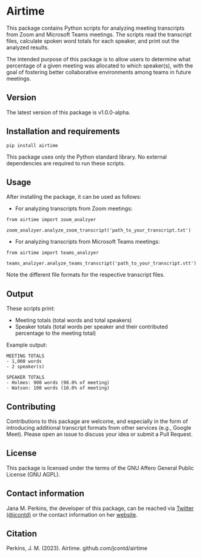 # Airtime

This package contains Python scripts for analyzing meeting transcripts from Zoom and Microsoft Teams meetings. The scripts read the transcript files, calculate spoken word totals for each speaker, and print out the analyzed results.

The intended purpose of this package is to allow users to determine what percentage of a given meeting was allocated to which speaker(s), with the goal of fostering better collaborative environments among teams in future meetings.

## Version

The latest version of this package is v1.0.0-alpha.

## Installation and requirements

```
pip install airtime
```

This package uses only the Python standard library.
No external dependencies are required to run these scripts.

## Usage

After installing the package, it can be used as follows:

- For analyzing transcripts from Zoom meetings:

```
from airtime import zoom_analzyer

zoom_analzyer.analyze_zoom_transcript('path_to_your_transcript.txt')

```

- For analyzing transcripts from Microsoft Teams meetings:

```
from airtime import teams_analzyer

teams_analzyer.analyze_teams_transcript('path_to_your_transcript.vtt')
```

Note the different file formats for the respective transcript files.

## Output
These scripts print:

- Meeting totals (total words and total speakers)
- Speaker totals (total words per speaker and their contributed percentage to the meeting total)

Example output:

```
MEETING TOTALS
- 1,000 words
- 2 speaker(s)

SPEAKER TOTALS
- Holmes: 900 words (90.0% of meeting)
- Watson: 100 words (10.0% of meeting)
```

## Contributing

Contributions to this package are welcome, and especially in the form of introducing additional transcript formats from other services (e.g., Google Meet). Please open an issue to discuss your idea or submit a Pull Request.

## License

This package is licensed under the terms of the GNU Affero General Public License (GNU AGPL).

## Contact information

Jana M. Perkins, the developer of this package, can be reached via [Twitter (@jcontd)](https://twitter.com/jcontd) or the contact information on her [website](https://jcontd.com).

## Citation

Perkins, J. M. (2023). Airtime. github.com/jcontd/airtime